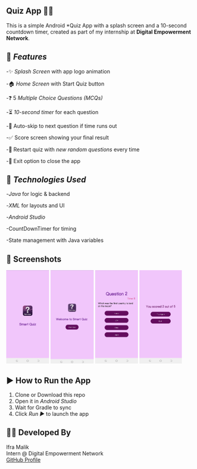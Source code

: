 ##  Quiz App 🧠📱

This is a simple Android *Quiz App with a splash screen and a 10-second countdown timer, created as part of my internship at **Digital Empowerment Network**.

## 🧩 ***Features***

-✨ *Splash Screen* with app logo animation     

-🏠 *Home Screen* with Start Quiz button  

-❓  5 *Multiple Choice Questions (MCQs)*   

-⏳ *10-second timer* for each question   

-🚀 Auto-skip to next question if time runs out   

-✅ Score screen showing your final result   

-🔁 Restart quiz with *new random questions* every time   

-🚪 Exit option to close the app    



## 🎨 ***Technologies Used***

 -*Java* for logic & backend    
 
 -*XML* for layouts and UI

 -*Android Studio*      
 
 -CountDownTimer for timing       
 
 -State management with Java variables


<h2>📸 Screenshots</h2>

<img src="screenshots/splash.jpeg" height="250"/>  
<img src="screenshots/home.jpeg" height="250"/>  
<img src="screenshots/quiz.jpeg" height="250"/>  
<img src="screenshots/result.jpeg" height="250"/>


## ▶️ How to Run the App

1. Clone or Download this repo
2. Open it in *Android Studio*
3. Wait for Gradle to sync
4. Click *Run ▶️* to launch the app

## 🙋‍♀️ Developed By

Ifra Malik  
Intern @ Digital Empowerment Network  
[GitHub Profile](https://github.com/ifra489)
